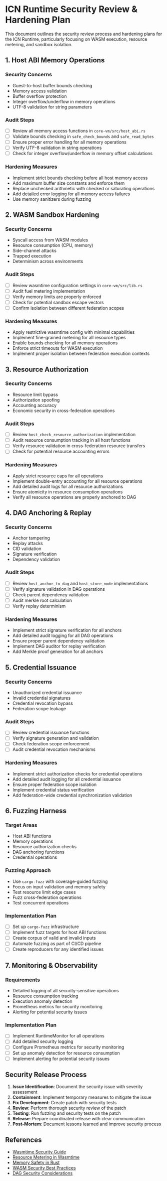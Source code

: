 # ICN Runtime Security Review & Hardening Plan

This document outlines the security review process and hardening plans for the ICN Runtime, particularly focusing on WASM execution, resource metering, and sandbox isolation.

## 1. Host ABI Memory Operations

### Security Concerns
- Guest-to-host buffer bounds checking
- Memory access validation
- Buffer overflow protection
- Integer overflow/underflow in memory operations
- UTF-8 validation for string parameters

### Audit Steps
- [ ] Review all memory access functions in `core-vm/src/host_abi.rs`
- [ ] Validate bounds checking in `safe_check_bounds` and `safe_read_bytes`
- [ ] Ensure proper error handling for all memory operations
- [ ] Verify UTF-8 validation in string operations
- [ ] Check for integer overflow/underflow in memory offset calculations

### Hardening Measures
- Implement strict bounds checking before all host memory access
- Add maximum buffer size constants and enforce them
- Replace unchecked arithmetic with checked or saturating operations
- Add detailed error logging for all memory access failures
- Use memory sanitizers during fuzzing

## 2. WASM Sandbox Hardening

### Security Concerns
- Syscall access from WASM modules
- Resource consumption (CPU, memory)
- Side-channel attacks
- Trapped execution
- Determinism across environments

### Audit Steps
- [ ] Review wasmtime configuration settings in `core-vm/src/lib.rs`
- [ ] Audit fuel metering implementation
- [ ] Verify memory limits are properly enforced
- [ ] Check for potential sandbox escape vectors
- [ ] Confirm isolation between different federation scopes

### Hardening Measures
- Apply restrictive wasmtime config with minimal capabilities
- Implement fine-grained metering for all resource types
- Enable bounds checking for all memory operations
- Enforce strict timeouts for WASM execution
- Implement proper isolation between federation execution contexts

## 3. Resource Authorization

### Security Concerns
- Resource limit bypass
- Authorization spoofing
- Accounting accuracy
- Economic security in cross-federation operations

### Audit Steps
- [ ] Review `host_check_resource_authorization` implementation
- [ ] Audit resource consumption tracking in all host functions
- [ ] Verify resource validation in cross-federation resource transfers
- [ ] Check for potential resource accounting errors

### Hardening Measures
- Apply strict resource caps for all operations
- Implement double-entry accounting for all resource operations
- Add detailed audit logs for all resource authorizations
- Ensure atomicity in resource consumption operations
- Verify all resource operations are properly anchored to DAG

## 4. DAG Anchoring & Replay

### Security Concerns
- Anchor tampering
- Replay attacks
- CID validation
- Signature verification
- Dependency validation

### Audit Steps
- [ ] Review `host_anchor_to_dag` and `host_store_node` implementations
- [ ] Verify signature validation in DAG operations
- [ ] Check parent dependency validation
- [ ] Audit merkle root calculation
- [ ] Verify replay determinism

### Hardening Measures
- Implement strict signature verification for all anchors
- Add detailed audit logging for all DAG operations
- Ensure proper parent dependency validation
- Implement DAG auditor for replay verification
- Add Merkle proof generation for all anchors

## 5. Credential Issuance

### Security Concerns
- Unauthorized credential issuance
- Invalid credential signatures
- Credential revocation bypass
- Federation scope leakage

### Audit Steps
- [ ] Review credential issuance functions
- [ ] Verify signature generation and validation
- [ ] Check federation scope enforcement
- [ ] Audit credential revocation mechanisms

### Hardening Measures
- Implement strict authorization checks for credential operations
- Add detailed audit logging for all credential issuance
- Ensure proper federation scope isolation
- Implement credential status verification
- Add federation-wide credential synchronization validation

## 6. Fuzzing Harness

### Target Areas
- Host ABI functions
- Memory operations
- Resource authorization checks
- DAG anchoring functions
- Credential operations

### Fuzzing Approach
- Use `cargo-fuzz` with coverage-guided fuzzing
- Focus on input validation and memory safety
- Test resource limit edge cases
- Fuzz cross-federation operations
- Test concurrent operations

### Implementation Plan
- [ ] Set up `cargo-fuzz` infrastructure
- [ ] Implement fuzz targets for host ABI functions
- [ ] Create corpus of valid and invalid inputs
- [ ] Automate fuzzing as part of CI/CD pipeline
- [ ] Create reproducers for any identified issues

## 7. Monitoring & Observability

### Requirements
- Detailed logging of all security-sensitive operations
- Resource consumption tracking
- Execution anomaly detection
- Prometheus metrics for security monitoring
- Alerting for potential security issues

### Implementation Plan
- [ ] Implement RuntimeMonitor for all operations
- [ ] Add detailed security logging
- [ ] Configure Prometheus metrics for security monitoring
- [ ] Set up anomaly detection for resource consumption
- [ ] Implement alerting for potential security issues

## Security Release Process

1. **Issue Identification**: Document the security issue with severity assessment
2. **Containment**: Implement temporary measures to mitigate the issue
3. **Fix Development**: Create patch with security tests
4. **Review**: Perform thorough security review of the patch
5. **Testing**: Run fuzzing and security tests on the patch
6. **Release**: Prepare coordinated release with clear communication
7. **Post-Mortem**: Document lessons learned and improve security process

## References

- [Wasmtime Security Guide](https://docs.wasmtime.dev/security.html)
- [Resource Metering in Wasmtime](https://docs.wasmtime.dev/examples-rust-wasi.html#metering)
- [Memory Safety in Rust](https://doc.rust-lang.org/nomicon/meet-safe-and-unsafe.html)
- [WASM Security Best Practices](https://webassembly.org/docs/security/)
- [DAG Security Considerations](https://docs.ipfs.tech/concepts/merkle-dag/) 